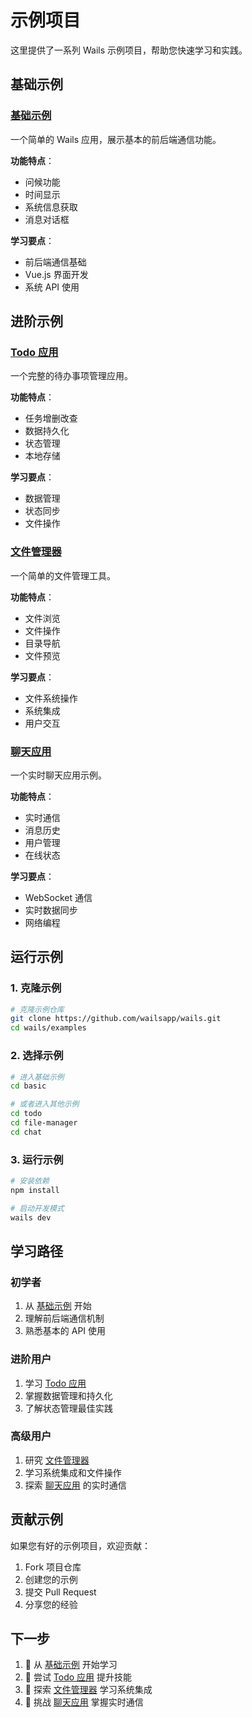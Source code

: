 # 示例项目

这里提供了一系列 Wails 示例项目，帮助您快速学习和实践。

## 基础示例

### [基础示例](/examples/basic)
一个简单的 Wails 应用，展示基本的前后端通信功能。

**功能特点**：
- 问候功能
- 时间显示
- 系统信息获取
- 消息对话框

**学习要点**：
- 前后端通信基础
- Vue.js 界面开发
- 系统 API 使用

## 进阶示例

### [Todo 应用](/examples/todo)
一个完整的待办事项管理应用。

**功能特点**：
- 任务增删改查
- 数据持久化
- 状态管理
- 本地存储

**学习要点**：
- 数据管理
- 状态同步
- 文件操作

### [文件管理器](/examples/file-manager)
一个简单的文件管理工具。

**功能特点**：
- 文件浏览
- 文件操作
- 目录导航
- 文件预览

**学习要点**：
- 文件系统操作
- 系统集成
- 用户交互

### [聊天应用](/examples/chat)
一个实时聊天应用示例。

**功能特点**：
- 实时通信
- 消息历史
- 用户管理
- 在线状态

**学习要点**：
- WebSocket 通信
- 实时数据同步
- 网络编程

## 运行示例

### 1. 克隆示例

```bash
# 克隆示例仓库
git clone https://github.com/wailsapp/wails.git
cd wails/examples
```

### 2. 选择示例

```bash
# 进入基础示例
cd basic

# 或者进入其他示例
cd todo
cd file-manager
cd chat
```

### 3. 运行示例

```bash
# 安装依赖
npm install

# 启动开发模式
wails dev
```

## 学习路径

### 初学者
1. 从 [基础示例](/examples/basic) 开始
2. 理解前后端通信机制
3. 熟悉基本的 API 使用

### 进阶用户
1. 学习 [Todo 应用](/examples/todo)
2. 掌握数据管理和持久化
3. 了解状态管理最佳实践

### 高级用户
1. 研究 [文件管理器](/examples/file-manager)
2. 学习系统集成和文件操作
3. 探索 [聊天应用](/examples/chat) 的实时通信

## 贡献示例

如果您有好的示例项目，欢迎贡献：

1. Fork 项目仓库
2. 创建您的示例
3. 提交 Pull Request
4. 分享您的经验

## 下一步

1. 🚀 从 [基础示例](/examples/basic) 开始学习
2. 📝 尝试 [Todo 应用](/examples/todo) 提升技能
3. 📁 探索 [文件管理器](/examples/file-manager) 学习系统集成
4. 💬 挑战 [聊天应用](/examples/chat) 掌握实时通信
